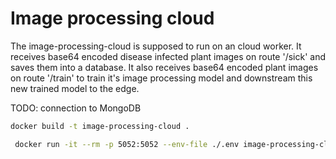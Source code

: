 # Image processing cloud
The image-processing-cloud is supposed to run on an cloud worker. It receives base64 encoded disease infected plant images on route '/sick' and saves them into a database. It also receives base64 encoded plant images on route '/train' to train it's image processing model and downstream this new trained model to the edge.

TODO: connection to MongoDB

```bash
docker build -t image-processing-cloud .
```

```bash
 docker run -it --rm -p 5052:5052 --env-file ./.env image-processing-cloud
```